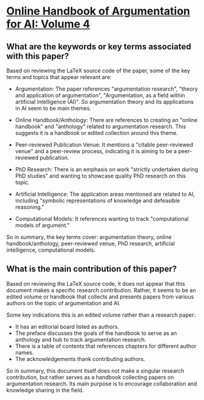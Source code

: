 # [Online Handbook of Argumentation for AI: Volume 4](https://arxiv.org/abs/2401.09444)

## What are the keywords or key terms associated with this paper?

 Based on reviewing the LaTeX source code of the paper, some of the key terms and topics that appear relevant are:

- Argumentation: The paper references "argumentation research", "theory and application of argumentation", "Argumentation, as a field within artificial intelligence (AI)". So argumentation theory and its applications in AI seem to be main themes.

- Online Handbook/Anthology: There are references to creating an "online handbook" and "anthology" related to argumentation research. This suggests it is a handbook or edited collection around this theme.  

- Peer-reviewed Publication Venue: It mentions a "citable peer-reviewed venue" and a peer-review process, indicating it is aiming to be a peer-reviewed publication.

- PhD Research: There is an emphasis on work "strictly undertaken during PhD studies" and wanting to showcase quality PhD research on this topic.

- Artificial Intelligence: The application areas mentioned are related to AI, including "symbolic representations of knowledge and defeasible reasoning."

- Computational Models: It references wanting to track "computational models of argument."

So in summary, the key terms cover: argumentation theory, online handbook/anthology, peer-reviewed venue, PhD research, artificial intelligence, computational models.


## What is the main contribution of this paper?

 Based on reviewing the LaTeX source code, it does not appear that this document makes a specific research contribution. Rather, it seems to be an edited volume or handbook that collects and presents papers from various authors on the topic of argumentation and AI. 

Some key indications this is an edited volume rather than a research paper:

- It has an editorial board listed as authors.
- The preface discusses the goals of the handbook to serve as an anthology and hub to track argumentation research.
- There is a table of contents that references chapters for different author names. 
- The acknowledgements thank contributing authors.

So in summary, this document itself does not make a singular research contribution, but rather serves as a handbook collecting papers on argumentation research. Its main purpose is to encourage collaboration and knowledge sharing in the field.
